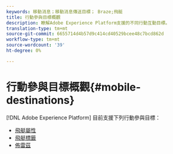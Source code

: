 ```yaml
---
keywords: 移動消息；移動消息傳送目標； Braze;飛艇
title: 行動參與目標概觀
description: 瞭解Adobe Experience Platform支援的不同行動互動目標。
translation-type: tm+mt
source-git-commit: 6655714d4b57d9c414cd40529bcee48c7bcd862d
workflow-type: tm+mt
source-wordcount: '39'
ht-degree: 0%

---
```



# 行動參與目標概觀{#mobile-destinations}

[!DNL Adobe Experience Platform] 目前支援下列行動參與目標：

* [飛艇屬性](./airship-attributes.md)
* [飛艇標籤](./airship-tags.md)
* [佈雷茲](./braze.md)